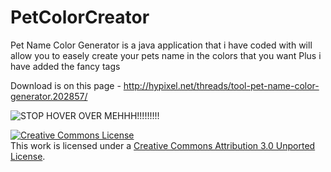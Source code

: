 PetColorCreator
===============



Pet Name Color Generator is a java application that i have coded with will allow you to easely create your pets name in the colors that you want
Plus i have added the fancy tags


Download is on this page - http://hypixel.net/threads/tool-pet-name-color-generator.202857/


<img src="http://i.imgur.com/9IHTkuQ.png" alt="STOP HOVER OVER MEHHH!!!!!!!!!">






<a rel="license" href="http://creativecommons.org/licenses/by/3.0/"><img alt="Creative Commons License" style="border-width:0" src="http://i.creativecommons.org/l/by/3.0/88x31.png" /></a><br />This work is licensed under a <a rel="license" href="http://creativecommons.org/licenses/by/3.0/">Creative Commons Attribution 3.0 Unported License</a>.
